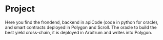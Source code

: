 # Project

Here you find the frondend, backend in apiCode (code in python for oracle), and smart contracts deployed in Polygon and Scroll. The oracle to build the best yield cross-chain, it is deployed in Arbitrum and writes into Polygon.

